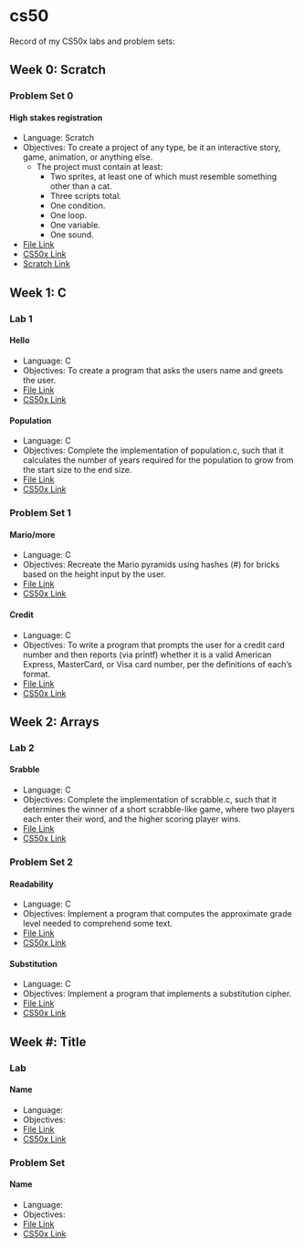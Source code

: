 # cs50

Record of my CS50x labs and problem sets:

## Week 0: Scratch
### Problem Set 0

#### High stakes registration
  - Language: Scratch
  - Objectives: To create a project of any type, be it an interactive story, game, animation, or anything else. 
    - The project must contain at least:
      - Two sprites, at least one of which must resemble something other than a cat.
      - Three scripts total.
      - One condition.
      - One loop.
      - One variable.
      - One sound.
  - [File Link](https://github.com/bananafeller/cs50/blob/008b4edc5d73c42c84ba303506faee0ad2eb8e53/w0-Scratch/High%20stakes%20registration.sb3)
  - [CS50x Link](https://cs50.harvard.edu/x/2021/psets/0/scratch/)
  - [Scratch Link](https://scratch.mit.edu/projects/479427997)

## Week 1: C
### Lab 1

#### Hello
  - Language: C
  - Objectives: To create a program that asks the users name and greets the user.
  - [File Link](https://github.com/bananafeller/cs50/blob/ee8c6dce023c0c888ebfd4242cbd718169c923e8/w1-C/lab1/hello/hello.c)
  - [CS50x Link](https://cs50.harvard.edu/x/2021/labs/1/hello/)

#### Population
  - Language: C
  - Objectives: Complete the implementation of population.c, such that it calculates the number of years required for the population to grow from the start size to the end size.
  - [File Link](https://github.com/bananafeller/cs50/blob/ee8c6dce023c0c888ebfd4242cbd718169c923e8/w1-C/lab1/population/population.c)
  - [CS50x Link](https://cs50.harvard.edu/x/2021/labs/1/population/)

### Problem Set 1

#### Mario/more
  - Language: C
  - Objectives: Recreate the Mario pyramids using hashes (#) for bricks based on the height input by the user.
  - [File Link](https://github.com/bananafeller/cs50/blob/ee8c6dce023c0c888ebfd4242cbd718169c923e8/w1-C/pset1/mario/mario.c)
  - [CS50x Link](https://cs50.harvard.edu/x/2021/psets/1/mario/more/)

#### Credit
  - Language: C
  - Objectives: To write a program that prompts the user for a credit card number and then reports (via printf) whether it is a valid American Express, MasterCard, or Visa card number, per the definitions of each’s format.
  - [File Link](https://github.com/bananafeller/cs50/blob/ee8c6dce023c0c888ebfd4242cbd718169c923e8/w1-C/pset1/credit/credit.c)
  - [CS50x Link](https://cs50.harvard.edu/x/2021/psets/1/credit/)


## Week 2: Arrays
### Lab 2

#### Srabble
  - Language: C
  - Objectives: Complete the implementation of scrabble.c, such that it determines the winner of a short scrabble-like game, where two players each enter their word, and the higher scoring player wins.
  - [File Link](https://github.com/bananafeller/cs50/blob/b543302366cb6cfbeab6fb47ccd95929328bffce/w2-Arrays/lab2/scrabble/scrabble.c)
  - [CS50x Link](https://cs50.harvard.edu/x/2021/labs/2/)

### Problem Set 2

#### Readability
  - Language: C
  - Objectives: Implement a program that computes the approximate grade level needed to comprehend some text.
  - [File Link](https://github.com/bananafeller/cs50/blob/b543302366cb6cfbeab6fb47ccd95929328bffce/w2-Arrays/pset2/readability/readability.c)
  - [CS50x Link](https://cs50.harvard.edu/x/2021/psets/2/readability/)

#### Substitution
  - Language: C
  - Objectives: Implement a program that implements a substitution cipher.
  - [File Link](https://github.com/bananafeller/cs50/blob/b543302366cb6cfbeab6fb47ccd95929328bffce/w2-Arrays/pset2/substitution/substitution.c)
  - [CS50x Link](https://cs50.harvard.edu/x/2021/psets/2/substitution/)
 
 ## Week #: Title
### Lab #

#### Name
  - Language: 
  - Objectives: 
  - [File Link]()
  - [CS50x Link]()

### Problem Set #

#### Name
  - Language: 
  - Objectives: 
  - [File Link]()
  - [CS50x Link]()
